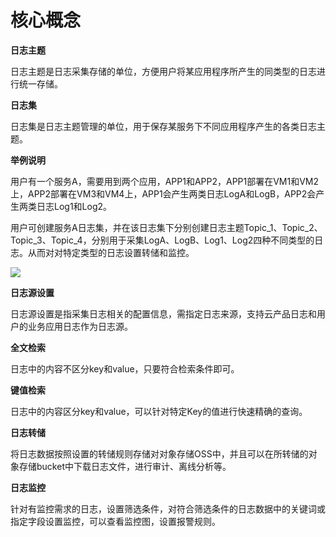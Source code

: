 # 核心概念

**日志主题**  

日志主题是日志采集存储的单位，方便用户将某应用程序所产生的同类型的日志进行统一存储。 

**日志集**

日志集是日志主题管理的单位，用于保存某服务下不同应用程序产生的各类日志主题。  

**举例说明**

用户有一个服务A，需要用到两个应用，APP1和APP2，APP1部署在VM1和VM2上，APP2部署在VM3和VM4上，APP1会产生两类日志LogA和LogB，APP2会产生两类日志Log1和Log2。

用户可创建服务A日志集，并在该日志集下分别创建日志主题Topic_1、Topic_2、Topic_3、Topic_4，分别用于采集LogA、LogB、Log1、Log2四种不同类型的日志。从而对对特定类型的日志设置转储和监控。

![](https://raw.githubusercontent.com/jdcloudcom/cn/zhangwenjie-only/image/LogService/Introduction/logset%26logtopic.jpg)

**日志源设置** 

日志源设置是指采集日志相关的配置信息，需指定日志来源，支持云产品日志和用户的业务应用日志作为日志源。  

**全文检索**  

日志中的内容不区分key和value，只要符合检索条件即可。  

**键值检索**  

日志中的内容区分key和value，可以针对特定Key的值进行快速精确的查询。

**日志转储**

将日志数据按照设置的转储规则存储对对象存储OSS中，并且可以在所转储的对象存储bucket中下载日志文件，进行审计、离线分析等。

**日志监控**

针对有监控需求的日志，设置筛选条件，对符合筛选条件的日志数据中的关键词或指定字段设置监控，可以查看监控图，设置报警规则。
